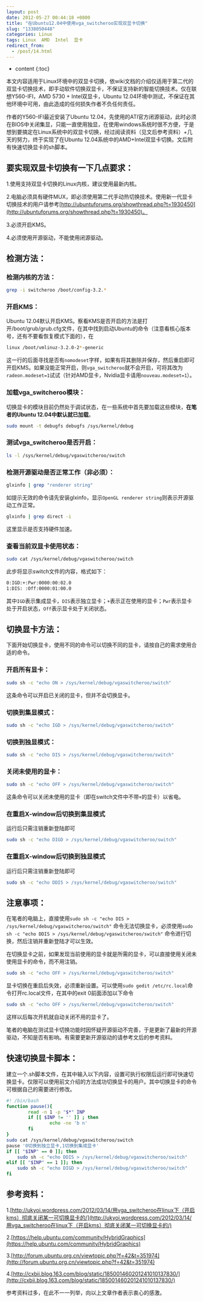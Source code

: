 ```yaml
---
layout: post
date: 2012-05-27 00:44:18 +0800
title: "在Ubuntu12.04中使用vga_switcheroo实现双显卡切换"
slug: "1338050448"
categories: Linux
tags: Linux  AMD  Intel  显卡
redirect_from:
  - /post/14.html
---
```

* content
{:toc}

本文内容适用于Linux环境中的双显卡切换，依wiki文档的介绍仅适用于第二代的双显卡切换技术，即手动软件切换双显卡，不保证支持新的智能切换技术。仅在联想Y560-IFI，AMD 5730 + Intel双显卡，Ubuntu 12.04环境中测试，不保证在其他环境中可用，由此造成的任何损失作者不负任何责任。
<!--more-->

作者的Y560-IFI最近安装了Ubuntu 12.04，先使用的ATI官方闭源驱动，此时必须在BIOS中关闭集显，只能一直使用独显，在使用windows系统时很不方便，于是想到要搞定在Linux系统中的双显卡切换，经过阅读资料（见文后参考资料）+几天的努力，终于实现了在Ubuntu 12.04系统中的AMD+Intel双显卡切换。文后附有快速切换显卡的sh脚本。

## 要实现双显卡切换有一下几点要求：
1.使用支持双显卡切换的Linux内核，建议使用最新内核。

2.电脑必须具有硬件MUX，即必须使用第二代手动热切换技术。使用新一代显卡切换技术的用户请参考[http://ubuntuforums.org/showthread.php?t=1930450](http://ubuntuforums.org/showthread.php?t=1930450)。

3.必须开启KMS。

4.必须使用开源驱动，不能使用闭源驱动。

## 检测方法：
### 检测内核的方法：
```Bash
grep -i switcheroo /boot/config-3.2.*
```
### 开启KMS：
Ubuntu 12.04默认开启KMS。察看KMS是否开启的方法是打开/boot/grub/grub.cfg文件，在其中找到启动Ubuntu的命令（注意看核心版本号，还有不要看恢复模式下面的），在

```Bash
linux /boot/vmlinuz-3.2.0-2*-generic
```
这一行的后面寻找是否有`nomodeset`字样，如果有将其删除并保存，然后重启即可开启KMS。如果没能正常开启，则`vga_switcheroo`就不会开启，可将其改为`radeon.modeset=1`试试（针对AMD显卡，Nvidia显卡请用`nouveau.modeset=1`）。

### 加载vga_switcheroo模块：
切换显卡的模块目前仍然处于调试状态，在一些系统中首先要加载这些模块，**在笔者的Ubuntu 12.04中默认就已加载**。

```Bash
sudo mount -t debugfs debugfs /sys/kernel/debug
```
### 测试vga_switcheroo是否开启：
```Bash
ls -l /sys/kernel/debug/vgaswitcheroo/switch
```
### 检测开源驱动是否正常工作（非必须）：
```Bash
glxinfo | grep "renderer string"
```
 如提示无效的命令请先安装glxinfo，显示`OpenGL renderer string`则表示开源驱动工作正常。

```Bash
glxinfo | grep direct -i
```
 这里显示是否支持硬件加速。

### 查看当前双显卡使用状态：
```Bash
sudo cat /sys/kernel/debug/vgaswitcheroo/switch
```
此步将显示switch文件的内容，格式如下：

```Bash
0:IGD:+:Pwr:0000:00:02.0
1:DIS: :Off:0000:01:00.0
```
其中`IGD`表示集成显卡，`DIS`表示独立显卡；`+`表示正在使用的显卡；`Pwr`表示显卡处于开启状态，`Off`表示显卡处于关闭状态。

## 切换显卡方法：
下面开始切换显卡，使用不同的命令可以切换不同的显卡，请按自己的需求使用合适的命令。
### 开启所有显卡：
```Bash
sudo sh -c "echo ON > /sys/kernel/debug/vgaswitcheroo/switch"
```
这条命令可以开启已关闭的显卡，但并不会切换显卡。

### 切换到集显模式：
```Bash
sudo sh -c "echo IGD > /sys/kernel/debug/vgaswitcheroo/switch"
```
### 切换到独显模式：
```Bash
sudo sh -c "echo DIS > /sys/kernel/debug/vgaswitcheroo/switch"
```
### 关闭未使用的显卡：
```Bash
sudo sh -c "echo OFF > /sys/kernel/debug/vgaswitcheroo/switch"
```
这条命令可以关闭未使用的显卡（即在switch文件中不带`+`的显卡）以省电。

### 在重启X-window后切换到集显模式
运行后只需注销重新登陆即可
```Bash
sudo sh -c "echo DIGD > /sys/kernel/debug/vgaswitcheroo/switch"
```
### 在重启X-window后切换到独显模式
运行后只需注销重新登陆即可
```Bash
sudo sh -c "echo DDIS > /sys/kernel/debug/vgaswitcheroo/switch"
```
## 注意事项：
在笔者的电脑上，直接使用`sudo sh -c "echo DIS > /sys/kernel/debug/vgaswitcheroo/switch"`
命令无法切换显卡，必须使用`sudo sh -c "echo DDIS > /sys/kernel/debug/vgaswitcheroo/switch"`
命令进行切换，然后注销并重新登陆才可以生效。

在切换显卡之前，如果发现当前使用的显卡就是所需的显卡，可以直接使用关闭未使用显卡的命令，而不用注销。
```Bash
sudo sh -c "echo OFF > /sys/kernel/debug/vgaswitcheroo/switch"
```

显卡切换在重启后失效，必须重新设置。可以使用`sudo gedit /etc/rc.local`命令打开rc.local文件，在其中的exit 0前面添加以下命令
```Bash
sudo sh -c "echo OFF > /sys/kernel/debug/vgaswitcheroo/switch"
```
这样以后每次开机就自动关闭不用的显卡了。

笔者的电脑在测试显卡切换功能时因怀疑开源驱动不完善，于是更新了最新的开源驱动，不知是否有影响。有需要更新开源驱动的请参考文后的参考资料。

## 快速切换显卡脚本：
建立一个.sh脚本文件，在其中输入以下内容，设置可执行权限后运行即可快速切换显卡。仅限可以使用前文介绍的方法成功切换显卡的用户。其中切换显卡的命令可根据自己的需要进行修改。
```Bash
#! /bin/bash
function pause(){
        read -n 1 -p "$*" INP
        if [[ $INP != '' ]] ; then
                echo -ne 'b n'
        fi
}
sudo cat /sys/kernel/debug/vgaswitcheroo/switch
pause '0切换到独立显卡,1切换到集成显卡'
if [[ "$INP" == 0 ]]; then
    sudo sh -c "echo DDIS > /sys/kernel/debug/vgaswitcheroo/switch"
elif [[ "$INP" == 1 ]]; then
    sudo sh -c "echo DIGD > /sys/kernel/debug/vgaswitcheroo/switch"
fi
```
## 参考资料：
1.[http://ukyoi.wordpress.com/2012/03/14/用vga_switcheroo在linux下（开启kms）彻底关闭某一可切换显卡的/](http://ukyoi.wordpress.com/2012/03/14/用vga_switcheroo在linux下（开启kms）彻底关闭某一可切换显卡的/)

2.[https://help.ubuntu.com/community/HybridGraphics](https://help.ubuntu.com/community/HybridGraphics)

3.[http://forum.ubuntu.org.cn/viewtopic.php?f=42&t=351974](http://forum.ubuntu.org.cn/viewtopic.php?f=42&t=351974)

4.[http://cxbii.blog.163.com/blog/static/185001460201241010137830/](http://cxbii.blog.163.com/blog/static/185001460201241010137830/)

参考资料过多，在此不一一列举，向以上文章作者表示衷心的感激。
